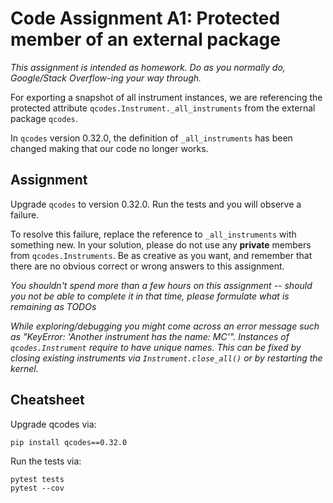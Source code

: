 # Code Assignment A1: Protected member of an external package

*This assignment is intended as homework. Do as you normally do, Google/Stack
Overflow-ing your way through.*

For exporting a snapshot of all instrument instances, we are referencing the
protected attribute `qcodes.Instrument._all_instruments` from the external
package `qcodes`.

In `qcodes` version 0.32.0, the definition of `_all_instruments` has been
changed making that our code no longer works.

## Assignment

Upgrade `qcodes` to version 0.32.0. Run the tests and you will observe a
failure.

To resolve this failure, replace the reference to `_all_instruments` with
something new. In your solution, please do not use any **private** members from
`qcodes.Instruments`. Be as creative as you want, and remember that there are no
obvious correct or wrong answers to this assignment.

_You shouldn't spend more than a few hours on this assignment -- should you not
be able to complete it in that time, please formulate what is remaining as TODOs_

_While exploring/debugging you might come across an error message such as
"KeyError: 'Another instrument has the name: MC'". Instances of
`qcodes.Instrument` require to have unique names. This can be fixed by closing
existing instruments via `Instrument.close_all()` or by restarting the kernel._

## Cheatsheet

Upgrade qcodes via:  

```
pip install qcodes==0.32.0  
```

Run the tests via:  

```
pytest tests  
pytest --cov  
```
